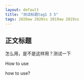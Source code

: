 ```yaml
---
layout: default
title: "测试标题tag1 3 5"
tags: 2020aw 2020ss 2019aw 2019ss 
---
```


## 正文标题

怎么用，是不是这样用？测试一下



How to use

how to use?

